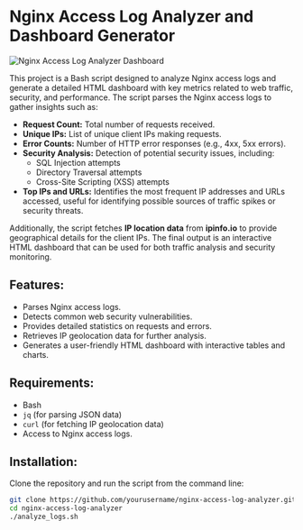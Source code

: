 # Nginx Access Log Analyzer and Dashboard Generator

![Nginx Access Log Analyzer Dashboard]([https://raw.githubusercontent.com/aldotobing/nginx-access-log-analyzer/refs/heads/main/nginx-analyze.png](https://github.com/aldotobing/nginx-qccess-log-analyzer/blob/main/nginx-analyze.png?raw=true))


This project is a Bash script designed to analyze Nginx access logs and generate a detailed HTML dashboard with key metrics related to web traffic, security, and performance. The script parses the Nginx access logs to gather insights such as:

- **Request Count:** Total number of requests received.
- **Unique IPs:** List of unique client IPs making requests.
- **Error Counts:** Number of HTTP error responses (e.g., 4xx, 5xx errors).
- **Security Analysis:** Detection of potential security issues, including:
  - SQL Injection attempts
  - Directory Traversal attempts
  - Cross-Site Scripting (XSS) attempts
- **Top IPs and URLs:** Identifies the most frequent IP addresses and URLs accessed, useful for identifying possible sources of traffic spikes or security threats.

Additionally, the script fetches **IP location data** from **ipinfo.io** to provide geographical details for the client IPs. The final output is an interactive HTML dashboard that can be used for both traffic analysis and security monitoring.

## Features:
- Parses Nginx access logs.
- Detects common web security vulnerabilities.
- Provides detailed statistics on requests and errors.
- Retrieves IP geolocation data for further analysis.
- Generates a user-friendly HTML dashboard with interactive tables and charts.

## Requirements:
- Bash
- `jq` (for parsing JSON data)
- `curl` (for fetching IP geolocation data)
- Access to Nginx access logs.

## Installation:
Clone the repository and run the script from the command line:

```bash
git clone https://github.com/yourusername/nginx-access-log-analyzer.git
cd nginx-access-log-analyzer
./analyze_logs.sh

